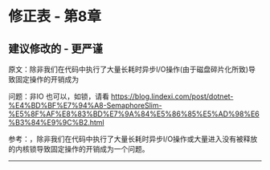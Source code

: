 # 修正表 - 第8章

## 建议修改的 - 更严谨

原文：除非我们在代码中执行了大量长耗时异步I/O操作(由于磁盘碎片化所致)导致固定操作的开销成为

问题：非IO 也可以，如锁，请看 https://blog.lindexi.com/post/dotnet-%E4%BD%BF%E7%94%A8-SemaphoreSlim-%E5%8F%AF%E8%83%BD%E7%9A%84%E5%86%85%E5%AD%98%E6%B3%84%E9%9C%B2.html

参考：，除非我们在代码中执行了大量长耗时异步I/O操作或大量进入没有被释放的内核锁导致固定操作的开销成为一个问题。

------
